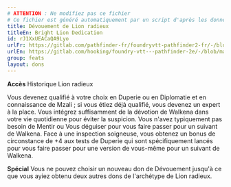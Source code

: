 ```yaml
---
# ATTENTION : Ne modifiez pas ce fichier
# Ce fichier est généré automatiquement par un script d'après les données du module Foundry VTT officiel et de sa traduction
title: Dévouement de Lion radieux
titleEn: Bright Lion Dedication
id: rJ1XxUEACaQA9Lyo
urlFr: https://gitlab.com/pathfinder-fr/foundryvtt-pathfinder2-fr/-/blob/master/data/feats/rJ1XxUEACaQA9Lyo.htm
urlEn: https://gitlab.com/hooking/foundry-vtt---pathfinder-2e/-/blob/master/packs/data/feats.db/bright-lion-dedication.json
group: feats
layout: dons
---
```

**Accès** Historique Lion radieux

Vous devenez qualifié à votre choix en Duperie ou en Diplomatie et en connaissance de Mzali ; si vous étiez déjà qualifié, vous devenez un expert à la place. Vous intégrez suffisamment de la dévotion de Walkena dans votre vie quotidienne pour éviter la suspicion. Vous n'avez typiquement pas besoin de Mentir ou Vous déguiser pour vous faire passer pour un suivant de Walkena. Face à une inspection soigneuse, vous obtenez un bonus de circonstance de +4 aux tests de Duperie qui sont spécifiquement lancés pour vous faire passer pour une version de vous-même pour un suivant de Walkena.

**Spécial** Vous ne pouvez choisir un nouveau don de Dévouement jusqu'à ce que vous ayiez obtenu deux autres dons de l'archétype de Lion radieux.


